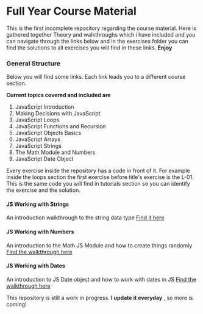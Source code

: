 # Full Year Course Material

This is the first incomplete repository regarding the course material. Here is gathered
together Theory and walkthroughs which i have included and you can navigate through the
links below and in the exercises folder you can find the solutions to all exercises you
will find in these links. **Enjoy**

### General Structure

Below you will find some links. Each link leads you to a different course section.

**Current topics covered and included are**

1. JavaScript Introduction
2. Making Decisions with JavaScript
3. JavaScript Loops
4. JavaScript Functions and Recursion
5. JavaScript Objects Basics
6. JavaScript Arrays
7. JavaScript Strings
8. The Math Module and Numbers
9. JavaScript Date Object

Every exercise inside the repository has a code in front of it. For example inside the loops section
the first exercise before title's exercise is the L-01. This is the same code you will find in tutorials
section so you can identify the exercise and the solution.

#### JS Working with Strings

An introduction walkthrough to the string data type [Find it here](https://www.goconqr.com/c/61278-js-strings-data-type/course_modules/91617-course-s-objectives?=)

#### JS Working with Numbers

An introduction to the Math JS Module and how to create things randomly [Find the walkthrough here](https://www.goconqr.com/en-US/c/62053/course_modules/92727)

#### JS Working with Dates

An introduction to JS Date object and how to work with dates in JS [Find the walkthrough here](https://www.goconqr.com/en-US/c/62108/course_modules/92797)

This repository is still a work in progress. **I update it everyday** , so more is coming!
